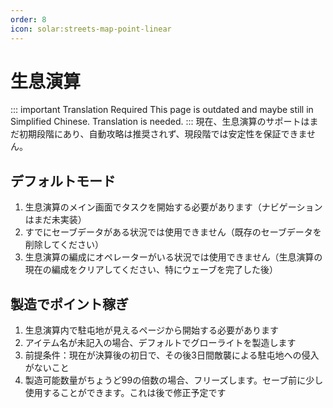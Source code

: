 ```yaml
---
order: 8
icon: solar:streets-map-point-linear
---
```


# 生息演算

::: important Translation Required
This page is outdated and maybe still in Simplified Chinese. Translation is needed.
:::
現在、生息演算のサポートはまだ初期段階にあり、自動攻略は推奨されず、現段階では安定性を保証できません。

## デフォルトモード

1. 生息演算のメイン画面でタスクを開始する必要があります（ナビゲーションはまだ未実装）
2. すでにセーブデータがある状況では使用できません（既存のセーブデータを削除してください）
3. 生息演算の編成にオペレーターがいる状況では使用できません（生息演算の現在の編成をクリアしてください、特にウェーブを完了した後）

## 製造でポイント稼ぎ

1. 生息演算内で駐屯地が見えるページから開始する必要があります
2. アイテム名が未記入の場合、デフォルトでグローライトを製造します
3. 前提条件：現在が決算後の初日で、その後3日間敵襲による駐屯地への侵入がないこと
4. 製造可能数量がちょうど99の倍数の場合、フリーズします。セーブ前に少し使用することができます。これは後で修正予定です
